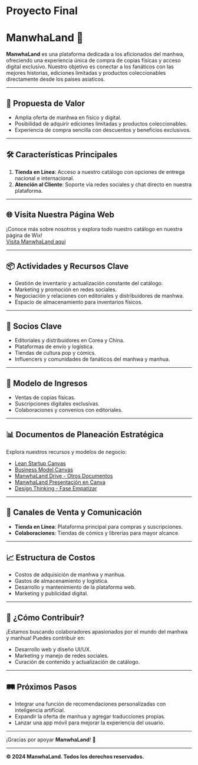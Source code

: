 # Proyecto Final
# ManwhaLand 🌟  
**ManwhaLand** es una plataforma dedicada a los aficionados del manhwa, ofreciendo una experiencia única de compra de copias físicas y acceso digital exclusivo. Nuestro objetivo es conectar a los fanáticos con las mejores historias, ediciones limitadas y productos coleccionables directamente desde los paises asiaticos.  

---

## 🎯 **Propuesta de Valor**  
- Amplia oferta de manhwa en físico y digital.  
- Posibilidad de adquirir ediciones limitadas y productos coleccionables.   
- Experiencia de compra sencilla con descuentos y beneficios exclusivos.  

---

## 🛠️ **Características Principales**  
1. **Tienda en Línea**: Acceso a nuestro catálogo con opciones de entrega nacional e internacional.  
2. **Atención al Cliente**: Soporte vía redes sociales y chat directo en nuestra plataforma.  

---

## 🌐 **Visita Nuestra Página Web**  
¡Conoce más sobre nosotros y explora todo nuestro catálogo en nuestra página de Wix!  
[Visita ManwhaLand aquí](https://lyzjimenezmathews.wixsite.com/manwhaland)  

---

## 📦 **Actividades y Recursos Clave**  
- Gestión de inventario y actualización constante del catálogo.  
- Marketing y promoción en redes sociales.  
- Negociación y relaciones con editoriales y distribuidores de manhwa.  
- Espacio de almacenamiento para inventarios físicos.  

---

## 🤝 **Socios Clave**  
- Editoriales y distribuidores en Corea y China.  
- Plataformas de envío y logística.  
- Tiendas de cultura pop y cómics.  
- Influencers y comunidades de fanáticos del manhwa y manhua.  

---

## 💸 **Modelo de Ingresos**  
- Ventas de copias físicas.  
- Suscripciones digitales exclusivas.  
- Colaboraciones y convenios con editoriales.  

---

## 📊 **Documentos de Planeación Estratégica**  
Explora nuestros recursos y modelos de negocio:  
- [Lean Startup Canvas](https://drive.google.com/file/d/1OPKx8AmLpMz98wcmTaKZeXKUoXqeQO9b/view?usp=share_link)  
- [Business Model Canvas](https://drive.google.com/file/d/1ZdyWXScHmHos__w7UPPvsIPFjwHxGbAj/view?usp=sharing)  
- [ManwhaLand Drive - Otros Documentos](https://drive.google.com/drive/folders/1wlP8pkQrkJlbAEBmzBIySXTc8AMkjuIZ?usp=sharing)  
- [ManwhaLand Presentación en Canva](https://www.canva.com/design/DAGXob9-ZOU/VjTbQ4IVlnj3Z0JAfJQHsA/edit?utm_content=DAGXob9-ZOU&utm_campaign=designshare&utm_medium=link2&utm_source=sharebutton)
- [Design Thinking - Fase Empatizar](https://drive.google.com/file/d/18KFKgWFUXuh3zusm-NzmPImUUOe_5Ami/view?usp=sharing)


---


## 🚀 **Canales de Venta y Comunicación**  
- **Tienda en Línea**: Plataforma principal para compras y suscripciones.  
- **Colaboraciones**: Tiendas de cómics y librerías para mayor alcance.  

---

## 📈 **Estructura de Costos**  
- Costos de adquisición de manhwa y manhua.  
- Gastos de almacenamiento y logística.  
- Desarrollo y mantenimiento de la plataforma web.  
- Marketing y publicidad digital.  

---

## 🧩 **¿Cómo Contribuir?**  
¡Estamos buscando colaboradores apasionados por el mundo del manhwa y manhua! Puedes contribuir en:  
- Desarrollo web y diseño UI/UX.  
- Marketing y manejo de redes sociales.  
- Curación de contenido y actualización de catálogo.  


---

## 🛤️ **Próximos Pasos**  
- Integrar una función de recomendaciones personalizadas con inteligencia artificial.  
- Expandir la oferta de manhua y agregar traducciones propias.  
- Lanzar una app móvil para mejorar la experiencia del usuario.  

---

¡Gracias por apoyar **ManwhaLand**! 💖  

---
**© 2024 ManwhaLand. Todos los derechos reservados.**
